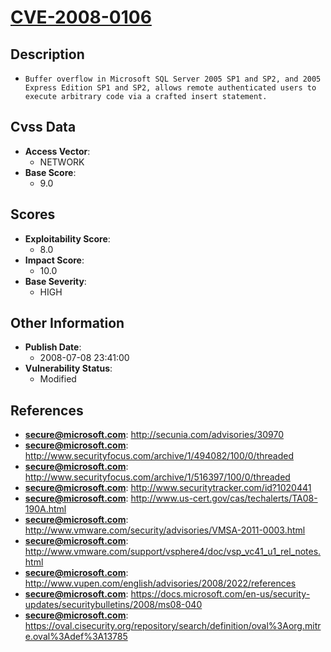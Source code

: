 
# [CVE-2008-0106](http://secunia.com/advisories/30970)

## Description

- `Buffer overflow in Microsoft SQL Server 2005 SP1 and SP2, and 2005 Express Edition SP1 and SP2, allows remote authenticated users to execute arbitrary code via a crafted insert statement.`

## Cvss Data

- **Access Vector**:
  - NETWORK
- **Base Score**:
  - 9.0

## Scores

- **Exploitability Score**:
  - 8.0
- **Impact Score**:
  - 10.0
- **Base Severity**:
  - HIGH

## Other Information

- **Publish Date**:
  - 2008-07-08 23:41:00
- **Vulnerability Status**:
  - Modified

## References

- **secure@microsoft.com**: http://secunia.com/advisories/30970
- **secure@microsoft.com**: http://www.securityfocus.com/archive/1/494082/100/0/threaded
- **secure@microsoft.com**: http://www.securityfocus.com/archive/1/516397/100/0/threaded
- **secure@microsoft.com**: http://www.securitytracker.com/id?1020441
- **secure@microsoft.com**: http://www.us-cert.gov/cas/techalerts/TA08-190A.html
- **secure@microsoft.com**: http://www.vmware.com/security/advisories/VMSA-2011-0003.html
- **secure@microsoft.com**: http://www.vmware.com/support/vsphere4/doc/vsp_vc41_u1_rel_notes.html
- **secure@microsoft.com**: http://www.vupen.com/english/advisories/2008/2022/references
- **secure@microsoft.com**: https://docs.microsoft.com/en-us/security-updates/securitybulletins/2008/ms08-040
- **secure@microsoft.com**: https://oval.cisecurity.org/repository/search/definition/oval%3Aorg.mitre.oval%3Adef%3A13785
